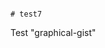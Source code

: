                                                                                                                # test7
Test "graphical-gist"